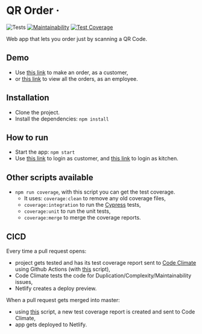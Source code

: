 # QR Order &middot;

![Tests](https://github.com/codeavor/qr-order/workflows/Test/badge.svg)
[![Maintainability](https://api.codeclimate.com/v1/badges/e65d412d543bd395b213/maintainability)](https://codeclimate.com/github/codeavor/qr-order/maintainability)
[![Test Coverage](https://api.codeclimate.com/v1/badges/e65d412d543bd395b213/test_coverage)](https://codeclimate.com/github/codeavor/qr-order/test_coverage)

Web app that lets you order just by scanning a QR Code.

## Demo

- Use [this link](https://qr-order.netlify.app/authentication/1) to make an order, as a customer,
- or [this link](https://qr-order.netlify.app/authentication/0) to view all the orders, as an employee.

## Installation

- Clone the project.
- Install the dependencies: `npm install`

## How to run

- Start the app: `npm start`
- Use [this link](http://localhost:3000/authentication/1) to login as customer, and [this link](http://localhost:3000/authentication/0) to login as kitchen.

## Other scripts available

- `npm run coverage`, with this script you can get the test coverage.
  - It uses: `coverage:clean` to remove any old coverage files,
  - `coverage:integration` to run the [Cypress](https://www.cypress.io/) tests,
  - `coverage:unit` to run the unit tests,
  - `coverage:merge` to merge the coverage reports.

## CICD

Every time a pull request opens:

- project gets tested and has its test coverage report sent to [Code Climate](https://codeclimate.com/github/codeavor/qr-order) using Github Actions (with [this](.github/workflows/test.yml) script),
- Code Climate tests the code for Duplication/Complexity/Maintainability issues,
- Netlify creates a deploy preview.

When a pull request gets merged into master:

- using [this](.github/workflows/coverage-master.yml) script, a new test coverage report is created and sent to Code Climate,
- app gets deployed to Netlify.
